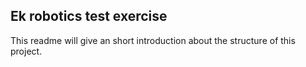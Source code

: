 ## Ek robotics test exercise

This readme will give an short introduction about the structure of this project. 